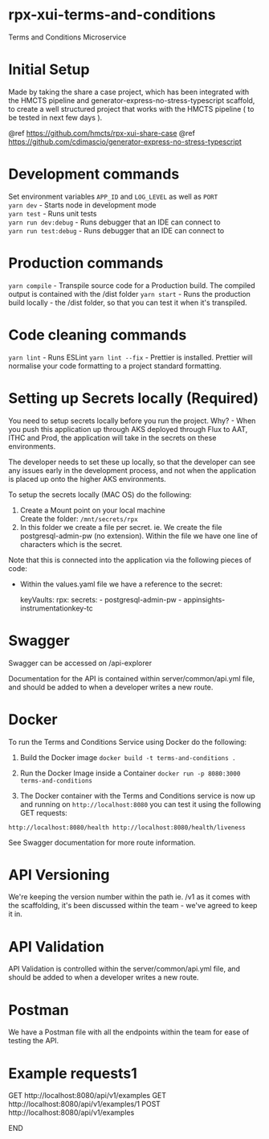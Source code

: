 # rpx-xui-terms-and-conditions
Terms and Conditions Microservice

# Initial Setup

Made by taking the share a case project, which has been integrated with the HMCTS pipeline and
generator-express-no-stress-typescript scaffold, to create a well structured project
that works with the HMCTS pipeline ( to be tested in next few days ).

@ref https://github.com/hmcts/rpx-xui-share-case
@ref https://github.com/cdimascio/generator-express-no-stress-typescript

# Development commands

Set environment variables `APP_ID` and `LOG_LEVEL` as well as `PORT` <br />
`yarn dev` - Starts node in development mode <br />
`yarn test` - Runs unit tests <br />
`yarn run dev:debug` - Runs debugger that an IDE can connect to <br />
`yarn run test:debug` - Runs debugger that an IDE can connect to

# Production commands

`yarn compile` - Transpile source code for a Production build. The compiled output is contained with the /dist folder
`yarn start` - Runs the production build locally - the /dist folder, so that you can test it when it's transpiled.

# Code cleaning commands

`yarn lint` - Runs ESLint
`yarn lint --fix` - Prettier is installed. Prettier will normalise your code formatting to a project standard formatting.

# Setting up Secrets locally (Required)

You need to setup secrets locally before you run the project. Why? - When you push this application
up through AKS deployed through Flux to AAT, ITHC and Prod, the application will take in the secrets on these environments.

The developer needs to set these up locally, so that the developer can see any issues early in
the development process, and not when the application is placed up onto the higher AKS environments.

To setup the secrets locally (MAC OS) do the following:

1. Create a Mount point on your local machine<br/>
Create the folder: `/mnt/secrets/rpx`
2. In this folder we create a file per secret.
ie.
We create the file postgresql-admin-pw (no extension).
Within the file we have one line of characters which is the secret.

Note that this is connected into the application via the following pieces of code:
- Within the values.yaml file we have a reference to the secret:

  keyVaults:
    rpx:
      secrets:
        - postgresql-admin-pw
        - appinsights-instrumentationkey-tc

# Swagger

Swagger can be accessed on /api-explorer

Documentation for the API is contained within server/common/api.yml file, and should be added to when a developer
writes a new route.

# Docker

To run the Terms and Conditions Service using Docker do the following:

1. Build the Docker image
`docker build -t terms-and-conditions .`

2. Run the Docker Image inside a Container
`docker run -p 8080:3000 terms-and-conditions`

3. The Docker container with the Terms and Conditions service is now up and running 
on `http://localhost:8080` you can test it using the following GET requests:

`http://localhost:8080/health
http://localhost:8080/health/liveness`

See Swagger documentation for more route information.

# API Versioning

We're keeping the version number within the path ie. /v1 as it comes with the scaffolding,
it's been discussed within the team - we've agreed to keep it in.

# API Validation

API Validation is controlled within the server/common/api.yml file, and should be added to when a developer
writes a new route.

# Postman

We have a Postman file with all the endpoints within the team for ease of testing
the API.

# Example requests1

GET http://localhost:8080/api/v1/examples
GET http://localhost:8080/api/v1/examples/1
POST http://localhost:8080/api/v1/examples


END
